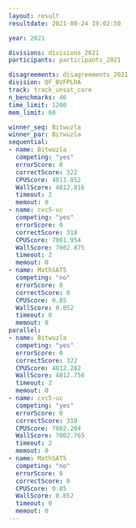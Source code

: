 ```yaml
---
layout: result
resultdate: 2021-08-24 19:02:50

year: 2021

divisions: divisions_2021
participants: participants_2021

disagreements: disagreements_2021
division: QF_BVFPLRA
track: track_unsat_core
n_benchmarks: 46
time_limit: 1200
mem_limit: 60

winner_seq: Bitwuzla
winner_par: Bitwuzla
sequential:
- name: Bitwuzla
  competing: "yes"
  errorScore: 0
  correctScore: 322
  CPUScore: 4811.852
  WallScore: 4812.816
  timeout: 2
  memout: 0
- name: cvc5-uc
  competing: "yes"
  errorScore: 0
  correctScore: 318
  CPUScore: 7001.954
  WallScore: 7002.875
  timeout: 2
  memout: 0
- name: MathSAT5
  competing: "no"
  errorScore: 0
  correctScore: 0
  CPUScore: 0.85
  WallScore: 0.852
  timeout: 0
  memout: 0
parallel:
- name: Bitwuzla
  competing: "yes"
  errorScore: 0
  correctScore: 322
  CPUScore: 4812.282
  WallScore: 4812.756
  timeout: 2
  memout: 0
- name: cvc5-uc
  competing: "yes"
  errorScore: 0
  correctScore: 318
  CPUScore: 7002.204
  WallScore: 7002.765
  timeout: 2
  memout: 0
- name: MathSAT5
  competing: "no"
  errorScore: 0
  correctScore: 0
  CPUScore: 0.85
  WallScore: 0.852
  timeout: 0
  memout: 0
---
```

